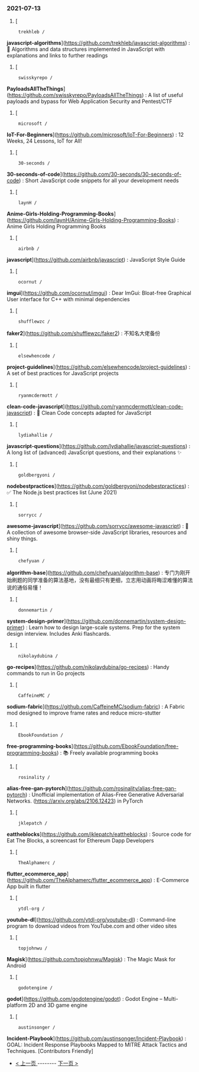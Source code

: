 ### 2021-07-13 
1. [
    

        trekhleb /
**javascript-algorithms**](https://github.com/trekhleb/javascript-algorithms) : 📝 Algorithms and data structures implemented in JavaScript with explanations and links to further readings
1. [
    

        swisskyrepo /
**PayloadsAllTheThings**](https://github.com/swisskyrepo/PayloadsAllTheThings) : A list of useful payloads and bypass for Web Application Security and Pentest/CTF
1. [
    

        microsoft /
**IoT-For-Beginners**](https://github.com/microsoft/IoT-For-Beginners) : 12 Weeks, 24 Lessons, IoT for All!
1. [
    

        30-seconds /
**30-seconds-of-code**](https://github.com/30-seconds/30-seconds-of-code) : Short JavaScript code snippets for all your development needs
1. [
    

        laynH /
**Anime-Girls-Holding-Programming-Books**](https://github.com/laynH/Anime-Girls-Holding-Programming-Books) : Anime Girls Holding Programming Books
1. [
    

        airbnb /
**javascript**](https://github.com/airbnb/javascript) : JavaScript Style Guide
1. [
    

        ocornut /
**imgui**](https://github.com/ocornut/imgui) : Dear ImGui: Bloat-free Graphical User interface for C++ with minimal dependencies
1. [
    

        shufflewzc /
**faker2**](https://github.com/shufflewzc/faker2) : 不知名大佬备份
1. [
    

        elsewhencode /
**project-guidelines**](https://github.com/elsewhencode/project-guidelines) : A set of best practices for JavaScript projects
1. [
    

        ryanmcdermott /
**clean-code-javascript**](https://github.com/ryanmcdermott/clean-code-javascript) : 🛁 Clean Code concepts adapted for JavaScript
1. [
    

        lydiahallie /
**javascript-questions**](https://github.com/lydiahallie/javascript-questions) : A long list of (advanced) JavaScript questions, and their explanations ✨
1. [
    

        goldbergyoni /
**nodebestpractices**](https://github.com/goldbergyoni/nodebestpractices) : ✅ The Node.js best practices list (June 2021)
1. [
    

        sorrycc /
**awesome-javascript**](https://github.com/sorrycc/awesome-javascript) : 🐢 A collection of awesome browser-side JavaScript libraries, resources and shiny things.
1. [
    

        chefyuan /
**algorithm-base**](https://github.com/chefyuan/algorithm-base) : 专门为刚开始刷题的同学准备的算法基地，没有最细只有更细，立志用动画将晦涩难懂的算法说的通俗易懂！
1. [
    

        donnemartin /
**system-design-primer**](https://github.com/donnemartin/system-design-primer) : Learn how to design large-scale systems. Prep for the system design interview. Includes Anki flashcards.
1. [
    

        nikolaydubina /
**go-recipes**](https://github.com/nikolaydubina/go-recipes) : Handy commands to run in Go projects
1. [
    

        CaffeineMC /
**sodium-fabric**](https://github.com/CaffeineMC/sodium-fabric) : A Fabric mod designed to improve frame rates and reduce micro-stutter
1. [
    

        EbookFoundation /
**free-programming-books**](https://github.com/EbookFoundation/free-programming-books) : 📚 Freely available programming books
1. [
    

        rosinality /
**alias-free-gan-pytorch**](https://github.com/rosinality/alias-free-gan-pytorch) : Unofficial implementation of Alias-Free Generative Adversarial Networks. (https://arxiv.org/abs/2106.12423) in PyTorch
1. [
    

        jklepatch /
**eattheblocks**](https://github.com/jklepatch/eattheblocks) : Source code for Eat The Blocks, a screencast for Ethereum Dapp Developers
1. [
    

        TheAlphamerc /
**flutter_ecommerce_app**](https://github.com/TheAlphamerc/flutter_ecommerce_app) : E-Commerce App built in flutter
1. [
    

        ytdl-org /
**youtube-dl**](https://github.com/ytdl-org/youtube-dl) : Command-line program to download videos from YouTube.com and other video sites
1. [
    

        topjohnwu /
**Magisk**](https://github.com/topjohnwu/Magisk) : The Magic Mask for Android
1. [
    

        godotengine /
**godot**](https://github.com/godotengine/godot) : Godot Engine – Multi-platform 2D and 3D game engine
1. [
    

        austinsonger /
**Incident-Playbook**](https://github.com/austinsonger/Incident-Playbook) : GOAL: Incident Response Playbooks Mapped to MITRE Attack Tactics and Techniques. [Contributors Friendly] 

- [ < 上一页 ](https://github.com/able8/github-trending-daily-record/blob/master/2021-07-12.md) -------- [ 下一页 > ](https://github.com/able8/github-trending-daily-record/blob/master/2021-07-14.md)